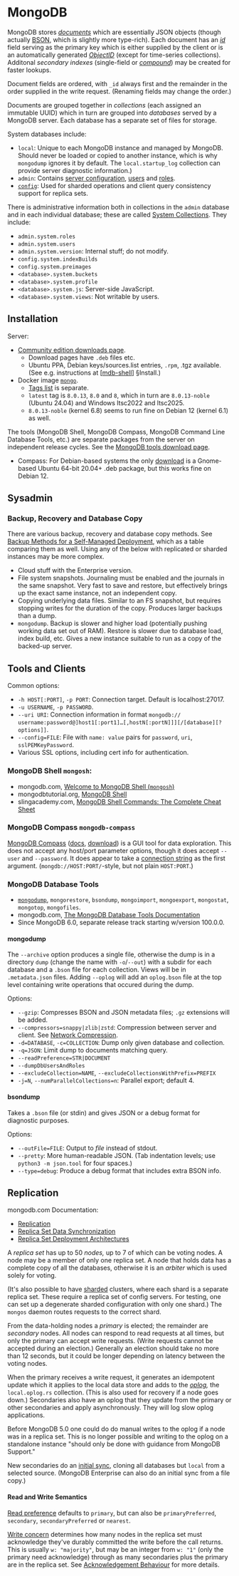 MongoDB
=======

MongoDB stores _[documents]_ which are essentially JSON objects (though
actually [BSON], which is slightly more type-rich). Each document has an
_[id]_ field serving as the primary key which is either supplied by the
client or is an automatically generated _[ObjectID]_ (except for
time-series collections). Additonal _secondary indexes_ (single-field or
_[compound]_) may be created for faster lookups.

Document fields are ordered, with `_id` always first and the remainder in
the order supplied in the write request. (Renaming fields may change the
order.)

Documents are grouped together in _collections_ (each assigned an immutable
UUID) which in turn are grouped into _databases_ served by a MongoDB
server. Each database has a separate set of files for storage.

System databases include:
* `local`: Unique to each MongoDB instance and managed by MongoDB. Should
  never be loaded or copied to another instance, which is why `mongodump`
  ignores it by default. The `local.startup_log` collection can provide
  server diagnostic information.)
* `admin`: Contains [server configuration][admin-params],
  [users][admin-users] and [roles][admin-roles].
* [`config`][db-config]: Used for sharded operations and client query
  consistency support for replica sets.

There is administrative information both in collections in the `admin`
database and in each individual database; these are called [System
Collections][admin-syscol]. They include:
- `admin.system.roles`
- `admin.system.users`
- `admin.system.version`: Internal stuff; do not modify.
- `config.system.indexBuilds`
- `config.system.preimages`
- `<database>.system.buckets`
- `<database>.system.profile`
- `<database>.system.js`: Server-side JavaScript.
- `<database>.system.views`: Not writable by users.


Installation
------------

Server:
- [Community edition downloads page][mdb-dl-server].
  - Download pages have `.deb` files etc.
  - Ubuntu PPA, Debian keys/sources.list entries, `.rpm`, .tgz available.
    (See e.g. instructions at [[mdb-shell]] §Install.)
- Docker image [`mongo`][dr-mongo].
  - [Tags list][dr-mongo-tags] is separate.
  - `latest` tag is `8.0.13`, `8.0` and `8`, which in turn are
    `8.0.13-noble` (Ubuntu 24.04) and Windows ltsc2022 and ltsc2025.
  - `8.0.13-noble` (kernel 6.8) seems to run fine on Debian 12 (kernel 6.1)
    as well.

The tools (MongoDB Shell, MongoDB Compass, MongoDB Command Line Database
Tools, etc.) are separate packages from the server on independent release
cycles. See the [MongoDB tools download page][mdb-dl-tools].

- Compass: For Debian-based systems the only [download][mdb-dl-compass] is
  a Gnome-based Ubuntu 64-bit 20.04+ .deb package, but this works fine
  on Debian 12.


Sysadmin
--------

### Backup, Recovery and Database Copy

There are various backup, recovery and database copy methods. See [Backup
Methods for a Self-Managed Deployment][mdb-core-bu], which as a table
comparing them as well. Using any of the below with replicated or sharded
instances may be more complex.

- Cloud stuff with the Enterprise version.
- File system snapshots. Journaling must be enabled and the journals in the
  same snapshot. Very fast to save and restore, but effectively brings up
  the exact same instance, not an independent copy.
- Copying underlying data files. Similar to an FS snapshot, but requires
  stopping writes for the duration of the copy. Produces larger backups
  than a dump.
- `mongodump`. Backup is slower and higher load (potentially pushing
  working data set out of RAM). Restore is slower due to database load,
  index build, etc. Gives a new instance suitable to run as a copy of
  the backed-up server.


Tools and Clients
-----------------

Common options:
- `-h HOST[:PORT]`, `-p PORT`: Connection target. Default is localhost:27017.
- `-u USERNAME`, `-p PASSWORD`.
- `--uri URI`: Connection information in format `mongodb://`
  `username:password@]host1[:port1]…[,hostN[:portN]]][/[database][?options]]`.
- `--config=FILE`: File with `name: value` pairs for `password`, `uri`,
  `sslPEMKeyPassword`.
- Various SSL options, including cert info for authentication.

### MongoDB Shell `mongosh`:

- mongodb.com, [Welcome to MongoDB Shell (`mongosh`)][mdb-shell]
- mongodbtutorial.org, [MongoDB Shell][mtut-shell]
- slingacademy.com, [MongoDB Shell Commands: The Complete Cheat
  Sheet][sling-mongosh]

### MongoDB Compass `mongodb-compass`

[MongoDB Compass][mdb-compass] ([docs][mdb-compass-docs],
[download][mdb-dl-compass]) is a GUI tool for data exploration. This does
not accept any host/port parameter options, though it does accept `--user`
and `--password`. It does appear to take a [connection string][] as the
first argument. (`mongdb://HOST:PORT/`-style, but not plain `HOST:PORT`.)

### MongoDB Database Tools

- [`mongodump`], `mongorestore`, `bsondump`, `mongoimport`, `mongoexport`,
  `mongostat`, `mongotop`, `mongofiles`.
- mongodb.com, [The MongoDB Database Tools Documentation][mdb-tools]
- Since MongoDB 6.0, separate release track starting w/version 100.0.0.

#### mongodump

The `--archive` option produces a single file, otherwise the dump is in a
directory `dump` (change the name with `-o`/`--out`) with a subdir for each
database and a `.bson` file for each collection. Views will be in
`.metadata.json` files. Adding `--oplog` will add an `oplog.bson` file at
the top level containing write operations that occured during the dump.

Options:
* `--gzip`: Compresses BSON and JSON metadata files; `.gz` extensions will
  be added.
* `--compressors=snappy|zlib|zstd`: Compression between server and client.
  See [Network Compression].
* `-d=DATABASE`, `-c=COLLECTION`: Dump only given database and collection.
* `-q=JSON`: Limit dump to documents matching query.
* `--readPreference=STR|DOCUMENT`
* `--dumpDbUsersAndRoles`
* `--excludeCollection=NAME`, `--excludeCollectionsWithPrefix=PREFIX`
* `-j=N`, `--numParallelCollections=n`: Parallel export; default 4.

#### bsondump

Takes a `.bson` file (or stdin) and gives JSON or a debug format for
diagnostic purposes.

Options:
* `--outFile=FILE`: Output to _file_ instead of stdout.
* `--pretty`: More human-readable JSON. (Tab indentation levels; use
  `python3 -m json.tool` for four spaces.)
* `--type=debug`: Produce a debug format that includes extra BSON info.


Replication
-----------

mongodb.com Documentation:
- [Replication][mdb-replication]
- [Replica Set Data Synchronization][mdb-rep-sync]
- [Replica Set Deployment Architectures][mdb-rep-arch]

A _replica set_ has up to 50 _nodes,_ up to 7 of which can be voting nodes.
A node may be a member of only one replica set. A node that holds data has
a complete copy of all the databases, otherwise it is an _arbiter_ which is
used solely for voting.

(It's also possible to have [sharded] clusters, where each shard is a
separate replica set. These require a replica set of config servers. For
testing, one can set up a degenerate sharded configuration with only one
shard.) The `mongos` daemon routes requests to the correct shard.

From the data-holding nodes a _primary_ is elected; the remainder are
_secondary_ nodes. All nodes can respond to read requests at all times, but
only the primary can accept write requests. (Write requests cannot be
accepted during an election.) Generally an election should take no more
than 12 seconds, but it could be longer depending on latency between the
voting nodes.

When the primary receives a write request, it generates an idempotent
update which it applies to the local data store and adds to the _[oplog],_
the `local.oplog.rs` collection. (This is also used for recovery if a node
goes down.) Secondaries also have an oplog that they update from the
primary or other secondaries and apply asynchronously. They will log
slow oplog applications.

Before MongoDB 5.0 one could do do manual writes to the oplog if a node was
in a replica set. This is no longer possible and writing to the oplog on a
standalone instance "should only be done with guidance from MongoDB
Support."

New secondaries do an [initial sync][mdb-rep-sync], cloning all databases
but `local` from a selected source. (MongoDB Enterprise can also do an
initial sync from a file copy.)

#### Read and Write Semantics

[Read preference] defaults to `primary`, but can also be
`primaryPreferred`, `secondary`, `secondaryPreferred` or `nearest`.

[Write concern] determines how many nodes in the replica set must
acknowledge they've durably committed the write before the call returns.
This is usually `w: "majority"`, but may be an integer from `w: "1"` (only
the primary need acknowledge) through as many secondaries plus the primary
are in the replica set. See [Acknowledgement Behaviour] for more details.



<!-------------------------------------------------------------------->
[BSON]: https://en.wikipedia.org/wiki/BSON
[ObjectID]: https://www.mongodb.com/docs/manual/reference/bson-types/#std-label-objectid
[admin-params]: https://www.mongodb.com/docs/manual/reference/parameters/
[admin-roles]: https://www.mongodb.com/docs/manual/reference/built-in-roles/
[admin-syscol]: https://www.mongodb.com/docs/manual/reference/system-collections/#std-label-metadata-system-collections
[admin-users]: https://www.mongodb.com/docs/manual/reference/database-users/
[compound]: https://www.mongodb.com/docs/manual/core/indexes/index-types/index-compound/#std-label-index-type-compound
[db-config]: https://www.mongodb.com/docs/manual/reference/config-database/
[documents]: https://www.mongodb.com/docs/manual/core/document/
[id]: https://www.mongodb.com/docs/manual/core/document/#the-_id-field

<!-- Installation -->
[dr-mongo-tags]: https://github.com/docker-library/docs/blob/master/mongo/README.md
[dr-mongo]: https://hub.docker.com/_/mongo/
[mdb-compass-docs]: https://www.mongodb.com/docs/compass/
[mdb-compass]: https://www.mongodb.com/products/tools/compass
[mdb-dl-compass]: https://www.mongodb.com/try/download/compass
[mdb-dl-server]: https://www.mongodb.com/try/download/community-edition/releases
[mdb-dl-tools]: https://www.mongodb.com/try/download/shell
[mdb-shell]: https://www.mongodb.com/docs/mongodb-shell/
[mdb-tools]: https://www.mongodb.com/docs/database-tools/
[mtut-shell]: https://www.mongodbtutorial.org/getting-started/mongodb-shell/
[sling-mongosh]: https://www.slingacademy.com/article/mongodb-shell-commands-the-complete-cheat-sheet/

<!-- Sysadmin -->
[mdb-core-bu]: https://www.mongodb.com/docs/manual/core/backups/

<!-- Tools and Clients -->
[Network Compression]: https://www.mongodb.com/docs/drivers/go/current/connect/connection-options/network-compression/
[`mongodump`]: https://www.mongodb.com/docs/database-tools/mongodump/
[connection string]: https://www.mongodb.com/docs/manual/reference/connection-string/

<!-- Replication -->
[Acknowledgement Behaviour]: https://www.mongodb.com/docs/manual/reference/write-concern/#std-label-wc-ack-behavior
[mdb-rep-arch]: https://www.mongodb.com/docs/manual/core/replica-set-architectures/
[mdb-rep-sync]: https://www.mongodb.com/docs/manual/core/replica-set-sync/
[mdb-replication]: https://www.mongodb.com/docs/manual/replication/
[oplog]: https://www.mongodb.com/docs/manual/core/replica-set-oplog/
[read preference]: https://www.mongodb.com/docs/manual/core/read-preference/
[sharded]: https://www.mongodb.com/docs/manual/core/sharded-cluster-components/#sharded-cluster-components
[write concern]: https://www.mongodb.com/docs/manual/core/replica-set-write-concern/
